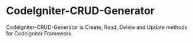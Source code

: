 # CodeIgniter-CRUD-Generator
CodeIgniter-CRUD-Generator is Create, Read, Delete and Update methods for Codeigniter Framework.

